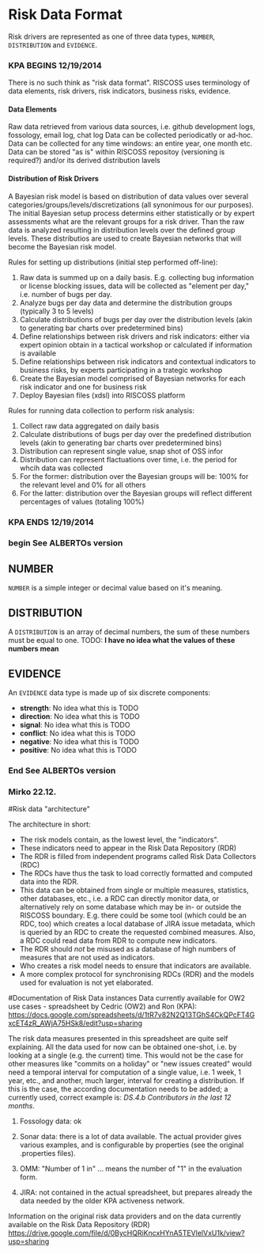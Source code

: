 # Risk Data Format

Risk drivers are represented as one of three data types, `NUMBER`, `DISTRIBUTION`
and `EVIDENCE`.

### KPA BEGINS 12/19/2014
There is no such think as "risk data format". RISCOSS uses terminology of data elements, risk drivers, risk indicators, business risks, evidence. 

#### Data Elements
Raw data retrieved from various data sources, i.e. github development logs, fossology, email log, chat log
Data can be collected periodicatly or ad-hoc.
Data can be collected for any time windows: an entire year, one month etc.
Data can be stored "as is" within RISCOSS repositoy (versioning is required?) and/or its derived distribution lavels

#### Distribution of Risk Drivers
A Bayesian risk model is based on distribution of data values over several categories/groups/levels/discretizations (all synonimous for our purposes). The initial Bayesian setup process determins either statistically or by expert assessments what are the relevant groups for a risk driver. Than the raw data is analyzed resulting in distribution levels over the defined group levels. These distributios are used to create Bayesian networks that will become the Bayesian risk model.

Rules for setting up distributions (initial step performed off-line):

1. Raw data is summed up on a daily basis. E.g. collecting bug information or license blocking issues, data will be collected as "element per day," i.e. number of bugs per day.
3. Analyze bugs per day data and determine the distribution groups (typically 3 to 5 levels)
4. Calculate distributions of bugs per day over the distribution levels (akin to generating bar charts over predetermined bins)
5. Define relationships between risk drivers and risk indicators: either via expert opinion obtain in a tactical workshop or calculated if information is available
6. Define relationships between risk indicators and contextual indicators to business risks, by experts participating in a trategic workshop
7. Create the Bayesian model comprised of Bayesian networks for each risk indicator and one for business risk
8. Deploy Bayesian files (xdsl) into RISCOSS platform

Rules for running data collection to perform risk analysis:

1. Collect raw data  aggregated on daily basis
2. Calculate distributions of bugs per day over the predefined distribution levels (akin to generating bar charts over predetermined bins)
3. Distribution can represent single value, snap shot of OSS infor
4. Distribution can represent flactuations over time, i.e. the period for whcih data was collected
5. For the former: distribution over the Bayesian groups will be: 100% for the relevant level and 0% for all others
6. For the latter: distribution over the Bayesian groups will reflect different percentages of values (totaling 100%)

### KPA ENDS 12/19/2014

### begin See ALBERTOs version
## NUMBER

`NUMBER` is a simple integer or decimal value based on it's meaning.

## DISTRIBUTION

A `DISTRIBUTION` is an array of decimal numbers, the sum of these numbers must be equal to one.
TODO: **I have no idea what the values of these numbers mean**

## EVIDENCE

An `EVIDENCE` data type is made up of six discrete components:

* **strength**: No idea what this is TODO
* **direction**: No idea what this is TODO
* **signal**: No idea what this is TODO
* **conflict**: No idea what this is TODO
* **negative**: No idea what this is TODO
* **positive**: No idea what this is TODO
 
### End See ALBERTOs version

### Mirko 22.12.
#Risk data "architecture"

The architecture in short:
* The risk models contain, as the lowest level, the "indicators".
* These indicators need to appear in the Risk Data Repository (RDR)
* The RDR is filled from independent programs called Risk Data Collectors (RDC)
* The RDCs have thus the task to load correctly formatted and computed data into the RDR. 
* This data can be obtained from single or multiple measures, statistics, other databases, etc., i.e. a RDC can directly monitor data, or alternatively rely on some database which may be in- or outside the RISCOSS boundary. E.g. there could be some tool (which could be an RDC, too) which creates a local database of JIRA issue metadata, which is queried by an RDC to create the requested combined measures. Also, a RDC could read data from RDR to compute new indicators.
* The RDR should *not* be misused as a database of high numbers of measures that are not used as indicators.
* Who creates a risk model needs to ensure that indicators are available.
* A more complex protocol for synchronising RDCs (RDR) and the models used for evaluation is not yet elaborated.

#Documentation of Risk Data instances
Data currently available for OW2 use cases - spreadsheet by Cedric (OW2) and Ron (KPA): https://docs.google.com/spreadsheets/d/1tR7v82N2Q13TGhS4CkQPcFT4GxcET4zR_AWjA75HSk8/edit?usp=sharing

The risk data measures presented in this spreadsheet are quite self explaining. All the data used for now can be obtained one-shot, i.e. by looking at a single (e.g. the current) time. This would not be the case for other measures like "commits on a holiday" or "new issues created" would need a temporal interval for computation of a single value, i.e. 1 week, 1 year, etc., and another, much larger, interval for creating a distribution. If this is the case, the according documentation needs to be added; a currently used, correct example is: *DS.4.b	Contributors in the last 12 months*.

1) Fossology data: 
ok

2) Sonar data:
there is a lot of data available. The actual provider gives various examples, and is configurable by properties (see the original .properties files).

3) OMM: 
"Number of 1 in" ... means the number of "1" in the evaluation form.

4) JIRA:
not contained in the actual spreadsheet, but prepares already the data needed by the older KPA activeness network.



Information on the original risk data providers and on the data currently available on the Risk Data Repository (RDR)
https://drive.google.com/file/d/0BycHQRiKncxHYnA5TEVlelVxU1k/view?usp=sharing



